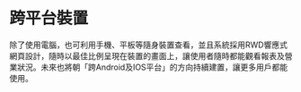 # 跨平台裝置
除了使用電腦，也可利用手機、平板等隨身裝置查看，並且系統採用RWD響應式網頁設計，隨時以最佳比例呈現在裝置的畫面上，讓使用者隨時都能觀看報表及營業狀況。未來也將朝「跨Android及IOS平台」的方向持續建置，讓更多用戶都能使用。
